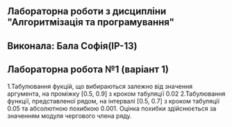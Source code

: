 ## Лабораторна роботи з дисципліни "Алгоритмізація та програмування"
## Виконала: Бала Софія(IP-13)
## Лабораторна робота №1 (варіант 1)

1.Табулювання фукцій, що вибираються залежно від значення аргумента, на проміжку [0.5, 0.9] з кроком табуляції 0.02
2.Табулювання  функції, представленої рядом, на інтервалі  [0.5, 0.7] з кроком табуляції 0.05 та абсолютною  похибкою 0.001.  Оцінка похибки здійснюється за значенням модуля чергового члена ряду.
